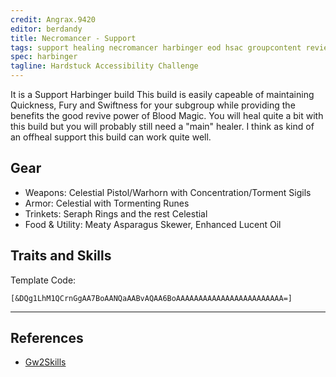 ```yaml
---
credit: Angrax.9420
editor: berdandy
title: Necromancer - Support
tags: support healing necromancer harbinger eod hsac groupcontent review-needed
spec: harbinger
tagline: Hardstuck Accessibility Challenge
---
```


It is a Support Harbinger build
This build is easily capeable of maintaining Quickness, Fury and Swiftness for your subgroup while providing the benefits the good revive power of Blood Magic. You will heal quite a bit with this build but you will probably still need a "main" healer. I think as kind of an offheal support this build can work quite well.

## Gear

- Weapons: Celestial Pistol/Warhorn with Concentration/Torment Sigils
- Armor: Celestial with Tormenting Runes
- Trinkets: Seraph Rings and the rest Celestial
- Food & Utility: Meaty Asparagus Skewer, Enhanced Lucent Oil

## Traits and Skills

Template Code:

`[&DQg1LhM1QCrnGgAA7BoAANQaAABvAQAA6BoAAAAAAAAAAAAAAAAAAAAAAAA=]`

---

<div
  data-armory-embed='skills'
  data-armory-ids='62667,62662,62530,10611,62655'
>
</div>
<div
  data-armory-embed='specializations'
  data-armory-ids='53,19,64'
  data-armory-53-traits='916,909,853'
  data-armory-19-traits='780,789,778'
  data-armory-64-traits='2219,2220,2194'
>
</div>
<script async src='https://unpkg.com/armory-embeds@^0.x.x/armory-embeds.js'></script>



## References

- [Gw2Skills](http://en.gw2skills.net/editor/?PSgEoEWGKLlxy0Yt4wNVHVB-zRRYVRzXOaQGlRuJQ6Fg3TjMO3A-e)
